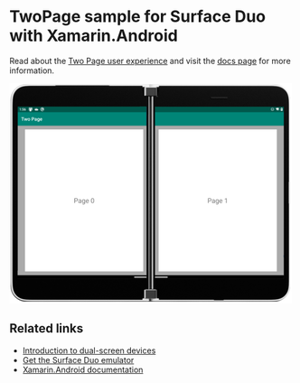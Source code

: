 # TwoPage sample for Surface Duo with Xamarin.Android

Read about the [Two Page user experience](https://docs.microsoft.com/dual-screen/introduction#two-page) and visit the [docs page](https://docs.microsoft.com/dual-screen/android/sample-code/two-page) for more information.

![Two Page example spanned across two screens](Screenshots/two-page-500.png)

## Related links

- [Introduction to dual-screen devices](https://docs.microsoft.com/dual-screen/introduction)
- [Get the Surface Duo emulator](https://docs.microsoft.com/dual-screen/android/emulator/)
- [Xamarin.Android documentation](https://docs.microsoft.com/xamarin/android/)
